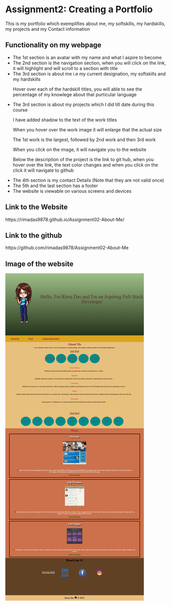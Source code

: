 <h1>Assignment2: Creating a Portfolio </h1>
<p>This is my portfolio which exemplifies about me, my softskills, my hardskills, my projects and my Contact information</p>
<h2>Functionality on my webpage</h2>
<ul>
<li>The 1st section is an avatar with my name and what I aspire to become</li>
<li>The 2nd section is the navigation section, when you will click on the link, it will highlight and will scroll to a section with title</li>
<li>The 3rd section is about me i.e my current designation, my softskills and my hardskills</li>
<p>Hover over each of the hardskill titles, you will able to see the percentage of my knowlege about that purticular language<p>
<li>The 3rd section is about my projects which I did till date during this course</li>
<p>I have added shadow to the text of the work titles</p>
<p>When you hover over the work image it will enlarge that the actual size</p>
<p>The 1st work is the largest, followed by 2nd work and then 3rd work</p>
<p>When you click on the image, it will navigate you to the website</p>
<p>Below the description of the project is the link to git hub, when you hover over the link, the text color changes and when you click on the click it will navigate to github</p>
<li>The 4th section is my contact Details (Note that they are not valid once)</li>
<li>The 5th and the last section has a footer</li>
<li>The website is viewable on various screens and devices</li>
</ul>

<h2>Link to the Website</h2>
<p>https://rimadas9878.github.io/Assignment02-About-Me/</p>

<h2>Link to the github</h2>
<p>https://github.com/rimadas9878/Assignment02-About-Me</p>

<h2>Image of the website</h2>
<img src="./asset/images/Portfolio_image.png" alt="Portfolio_image.png"/>